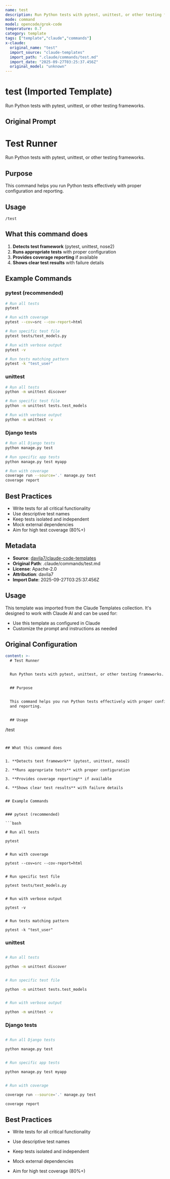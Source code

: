```yaml
---
name: test
description: Run Python tests with pytest, unittest, or other testing frameworks.
mode: command
model: opencode/grok-code
temperature: 0.7
category: template
tags: ["template","claude","commands"]
x-claude:
  original_name: "test"
  import_source: "claude-templates"
  import_path: ".claude/commands/test.md"
  import_date: "2025-09-27T03:25:37.456Z"
  original_model: "unknown"
---
```


# test (Imported Template)

Run Python tests with pytest, unittest, or other testing frameworks.

## Original Prompt

# Test Runner

Run Python tests with pytest, unittest, or other testing frameworks.

## Purpose

This command helps you run Python tests effectively with proper configuration and reporting.

## Usage

```
/test
```

## What this command does

1. **Detects test framework** (pytest, unittest, nose2)
2. **Runs appropriate tests** with proper configuration
3. **Provides coverage reporting** if available
4. **Shows clear test results** with failure details

## Example Commands

### pytest (recommended)
```bash
# Run all tests
pytest

# Run with coverage
pytest --cov=src --cov-report=html

# Run specific test file
pytest tests/test_models.py

# Run with verbose output
pytest -v

# Run tests matching pattern
pytest -k "test_user"
```

### unittest
```bash
# Run all tests
python -m unittest discover

# Run specific test file
python -m unittest tests.test_models

# Run with verbose output
python -m unittest -v
```

### Django tests
```bash
# Run all Django tests
python manage.py test

# Run specific app tests
python manage.py test myapp

# Run with coverage
coverage run --source='.' manage.py test
coverage report
```

## Best Practices

- Write tests for all critical functionality
- Use descriptive test names
- Keep tests isolated and independent
- Mock external dependencies
- Aim for high test coverage (80%+)





## Metadata

- **Source**: [davila7/claude-code-templates](https://github.com/davila7/claude-code-templates)
- **Original Path**: .claude/commands/test.md
- **License**: Apache-2.0
- **Attribution**: davila7
- **Import Date**: 2025-09-27T03:25:37.456Z

## Usage

This template was imported from the Claude Templates collection. It's designed to work with Claude AI and can be used for:

- Use this template as configured in Claude
- Customize the prompt and instructions as needed

## Original Configuration

```yaml
content: >-
  # Test Runner


  Run Python tests with pytest, unittest, or other testing frameworks.


  ## Purpose


  This command helps you run Python tests effectively with proper configuration
  and reporting.


  ## Usage


  ```

  /test

  ```


  ## What this command does


  1. **Detects test framework** (pytest, unittest, nose2)

  2. **Runs appropriate tests** with proper configuration

  3. **Provides coverage reporting** if available

  4. **Shows clear test results** with failure details


  ## Example Commands


  ### pytest (recommended)

  ```bash

  # Run all tests

  pytest


  # Run with coverage

  pytest --cov=src --cov-report=html


  # Run specific test file

  pytest tests/test_models.py


  # Run with verbose output

  pytest -v


  # Run tests matching pattern

  pytest -k "test_user"

  ```


  ### unittest

  ```bash

  # Run all tests

  python -m unittest discover


  # Run specific test file

  python -m unittest tests.test_models


  # Run with verbose output

  python -m unittest -v

  ```


  ### Django tests

  ```bash

  # Run all Django tests

  python manage.py test


  # Run specific app tests

  python manage.py test myapp


  # Run with coverage

  coverage run --source='.' manage.py test

  coverage report

  ```


  ## Best Practices


  - Write tests for all critical functionality

  - Use descriptive test names

  - Keep tests isolated and independent

  - Mock external dependencies

  - Aim for high test coverage (80%+)

```
